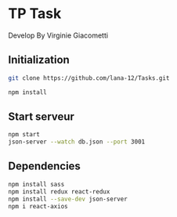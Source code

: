 # TP Task

Develop By Virginie Giacometti

## Initialization

```bash
git clone https://github.com/lana-12/Tasks.git
```


```bash
npm install
```



## Start serveur

```bash
npm start
json-server --watch db.json --port 3001
```

## Dependencies
```bash
npm install sass
npm install redux react-redux
npm install --save-dev json-server
npm i react-axios
```


